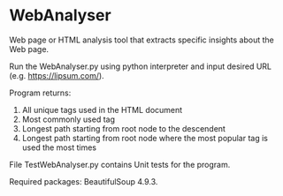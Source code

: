 # WebAnalyser
Web page or HTML analysis tool that extracts specific insights about the Web page.

Run the WebAnalyser.py using python interpreter and input desired URL (e.g. https://lipsum.com/).

Program returns:
1. All unique tags used in the HTML document
2. Most commonly used tag
3. Longest path starting from root node to the descendent
4. Longest path starting from root node where the most popular tag is used the most times

File TestWebAnalyser.py contains Unit tests for the program.

Required packages: BeautifulSoup 4.9.3.
